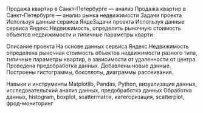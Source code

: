 Продажа квартир в Санкт-Петербурге — анализ Продажа квартир в Санкт-Петербурге — анализ рынка недвижимости
Задачи проекта Используя данные сервиса ЯндеЗадачи проекта Используя данные сервиса Яндекс.Недвижимость, определить рыночную стоимость объектов недвижимости и типичные параметры кварти

Описание проекта На основе данных сервиса Яндекс.Недвижимость определена рыночная стоимость объектов недвижимости разного типа, типичные параметры квартир, в зависимости от удаленности от центра. Проведена предобработка данных. Добавлены новые данные. Построены гистограммы, боксплоты, диаграммы рассеивания.

Навыки и инструменты Matplotlib, Pandas, Python, визуализация данных, исследовательский анализ данных, предобработка данных Обработка данных, histogram, boxplot, scattermatrix, категоризация, scatterplot, фрод-мониторинг

